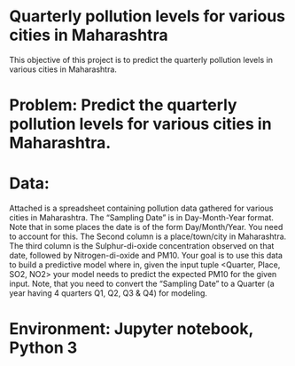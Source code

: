 # Quarterly pollution levels for various cities in Maharashtra

This objective of this project is to predict the quarterly pollution levels in various cities in Maharashtra.

# Problem: Predict the quarterly pollution levels for various cities in Maharashtra.

 

# Data: 
Attached is a spreadsheet containing pollution data gathered for various cities in Maharashtra. 
The “Sampling Date” is in Day-Month-Year format. Note that in some places the date is of the form Day/Month/Year.
You need to account for this. The Second column is a place/town/city in Maharashtra.
The third column is the Sulphur-di-oxide concentration observed on that date, followed by Nitrogen-di-oxide and PM10.
Your goal is to use this data to build a predictive model where in, given the input tuple <Quarter, Place, SO2, NO2>
your model needs to predict the expected PM10 for the given input. 
Note, that you need to convert the “Sampling Date” to a Quarter (a year having 4 quarters Q1, Q2, Q3 & Q4) 
for modeling.

 

# Environment: Jupyter notebook, Python 3

